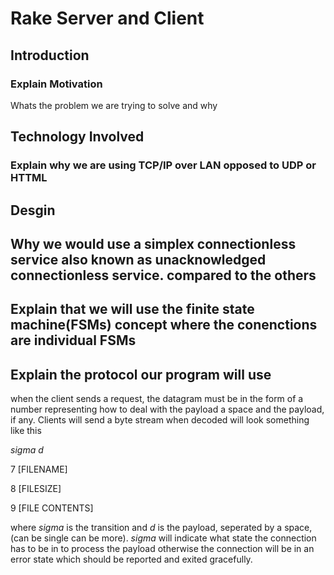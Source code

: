 # Rake Server and Client

## Introduction
### Explain Motivation
Whats the problem we are trying to solve and why

## Technology Involved
### Explain why we are using TCP/IP over LAN opposed to UDP or HTTML

## Desgin
## Why we would use a simplex connectionless service also known as unacknowledged connectionless service. compared to the others

## Explain that we will use the finite state machine(FSMs) concept where the conenctions are individual FSMs 

## Explain the protocol our program will use

when the client sends a request, the datagram must be in the form of a number representing how to deal with the payload a space and the payload, if any. Clients will send a byte stream when decoded will look something like this

$sigma$ $d$

7 [FILENAME]

8 [FILESIZE]

9 [FILE CONTENTS]

where $sigma$ is the transition and $d$ is the payload, seperated by a space, (can be single can be more). $sigma$ will indicate what state the connection has to be in to process the payload otherwise the connection will be in an error state which should be reported and exited gracefully.

